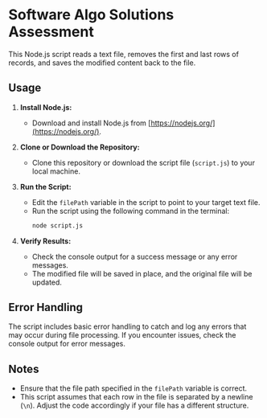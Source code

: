 # Software Algo Solutions Assessment

This Node.js script reads a text file, removes the first and last rows of records, and saves the modified content back to the file.

## Usage

1. **Install Node.js:**
   - Download and install Node.js from [https://nodejs.org/](https://nodejs.org/).

2. **Clone or Download the Repository:**
   - Clone this repository or download the script file (`script.js`) to your local machine.

3. **Run the Script:**
   - Edit the `filePath` variable in the script to point to your target text file.
   - Run the script using the following command in the terminal:
     ```bash
     node script.js
     ```

5. **Verify Results:**
   - Check the console output for a success message or any error messages.
   - The modified file will be saved in place, and the original file will be updated.

## Error Handling

The script includes basic error handling to catch and log any errors that may occur during file processing. If you encounter issues, check the console output for error messages.

## Notes

- Ensure that the file path specified in the `filePath` variable is correct.
- This script assumes that each row in the file is separated by a newline (`\n`). Adjust the code accordingly if your file has a different structure.
